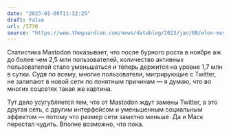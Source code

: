 ```yaml
---
date: "2023-01-09T11:32:25"
draft: False
url: /3730
source: "https://www.theguardian.com/news/datablog/2023/jan/08/elon-musk-drove-more-than-a-million-people-to-mastodon-but-many-arent-sticking-around"
---
```


Статистика Mastodon показывает, что после бурного роста в ноябре аж до более чем 2,5 млн пользователей, количество активных пользователей стало уменьшаться и теперь держится на уровне 1,7 млн в сутки. Судя по всему, многие пользователи, мигрирующие с Twitter, не залипают в новой сети по понятным причинам — я думаю, что во многих соцсетях такая же картина.

Тут дело усугубляется тем, что от Mastodon ждут замены Twitter, а это другая сеть, с другим интерфейсом и уменьшенным социальным эффектом — потому что размер сети заметно меньше. Да и Маск перестал чудить. Вполне возможно, что пока.
